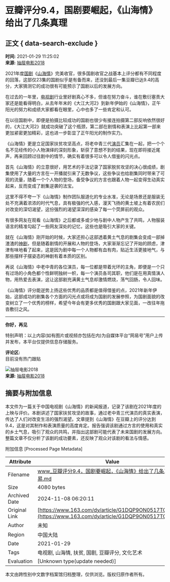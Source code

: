 # 豆瓣评分9.4，国剧要崛起，《山海情》给出了几条真理

## 正文 { data-search-exclude }


**时间:** 2021-01-29 11:25:02  
**来源:** [抽屉电影2018](https://www.163.com/dy/media/T1519872574850.html)

2021年度[国剧](https://ent.163.com/keywords/5/f/56fd5267/1.html)《[山海情](https://ent.163.com/keywords/5/7/5c716d7760c5/1.html)》完美收官，很多国剧收官之战基本上评分都有不同程度的回落，这部仅23集的国剧似乎是有备而来，还没到最后一集豆瓣已达9.4的高分，大家猜测它的成功很有可能预示了国剧以后的发展方向。

在过去的一年里，[电视剧](https://ent.163.com/keywords/7/3/753589c65267/1.html)行业里好剧真心不多，但谁在努力奋斗，谁在敷衍塞责大家还是能看得明白，从去年年末的《大江大河2》到新年伊始的《山海情》，正午阳光的努力和成绩大家都看在眼里，心中也多了一些肯定和认可。

在以往国剧中，即便是拍摄比较成功的国剧也很少有接连拍摄第二部反响依然很好的，《大江大河2》就成功突破了这个瓶颈，第二部在剧情和表演上比起第一部来更加紧密更加精彩，这也进一步彰显了正午阳光的制作实力。

《山海情》更是立足国家扶贫攻坚高点，将老中青三代[演员](https://ent.163.com/keywords/6/1/6f145458/1.html)汇集在一起，把一个个名不见经传的小人物演绎的深刻形象，斩获了意想不到的结果，现在即将接近尾声，再来回顾过往剧中的情节，确实有着很多可以令人借鉴的闪光点。

首先《山海情》的立意很好，用艺术的手法记录了国家脱贫攻坚的决心很成绩，剧集使用了大量的方言在一开播就引来了无数争议，这些争议也给剧集同时带来了可观的流量，随着一个个人物的登场，备受争议的方言也跟着人物一起变得生动真实起来，反而变成了剧集逆袭的法宝。

这里不得不夸一下《山海情》制作团队服道化的专业水准，无论是场景还是服装无处不充满着浓浓的时代气息，具有极强的代入感，漫天飞扬的黄土坡上有着农民们对改变的深切渴望，这份强烈的渴望深深的感染了每一个荧屏前的观众。

有很多网友在观看《山海情》之后都或多或少地与剧中人物产生了共鸣，人物服装语言的精准勾起了一些网友深处的记忆，这些也是吸引大家的关键。

就在《山海情》刚开始的时候，大家还担心这部透着黄土气息的剧集会变成一部掉渣渣的[神剧](https://ent.163.com/keywords/7/5/795e5267/1.html)，但是随着剧情的开展和人物的登场，大家渐渐忘记了开始的顾虑，津津有味地看了起来，这是因为剧中每一个人物都有血有肉，贴近生活更接地气，与那些摆样子摆姿态的神剧有着本质的区别。

再说《山海情》中老中青的各位演员，每一位都是带着光环的主角，即便是一个只有过场的小角色都个性鲜明独树一帜，每一个演员各司其职，他们是在用真情演人物，用热爱去表演，这让这部剧充满黄土气息却激情燃烧，荡气回肠，令人回味。

《山海情》评分能逆势上扬这些优秀的品质都是值得借鉴的点，2021年新年伊始，这部成功的剧集各个方面的闪光点或将成为国剧的发展参照，为国剧面貌的改变树立了一个优秀的榜样，希望今年会有更多优秀的国剧跟大家见面，一改往年拖沓敷衍之风。

---

**你好，再见**

特别声明：以上内容(如有图片或视频亦包括在内)为自媒体平台“网易号”用户上传并发布，本平台仅提供信息存储服务。

**评论区:**  
目前没有热门跟贴

![抽屉电影2018](https://nimg.ws.126.net/?url=http://dingyue.ws.126.net/OvdKorHRhz8s6WV0j=oNYY8fPNRI9fgLn9B3vzTNxcu3h1519872561810.jpeg&thumbnail=160y160&quality=80&type=jpg)  
**来源:** [抽屉电影2018](https://www.163.com/dy/media/T1519872574850.html)

## 摘要与附加信息

<!-- tcd_abstract -->
本文件为一篇关于中国电视剧《山海情》的新闻报道，记录了该剧在2021年度的上映与评价。本剧讲述了国家扶贫攻坚的故事，通过老中青三代演员的真实表演，传达了人们对改变生活的强烈渴望。文章提到《山海情》在豆瓣上的评分达到9.4，这是对其制作和表演质量的高度肯定。报告强调该剧通过方言的使用和真实的乡土气息，吸引了观众的共鸣，并指出这部剧可能代表了未来国剧的发展方向。整篇文章不仅分析了该剧的成功要素，还反映了观众对该剧的看法与情感。
<!-- tcd_abstract_end -->

附加信息 [Processed Page Metadata]

| Attribute       | Value                                  |
|-----------------|----------------------------------------|
| Filename        | www_豆瓣评分9.4，国剧要崛起，《山海情》给出了几条真理_-_网易.md                             |
| Size            | 4080 bytes                           |
| Archived Date   | 2024-11-08 06:20:11                             |
| Original Link   | [https://www.163.com/dy/article/G1DQP9ON0517TQKR.html](https://www.163.com/dy/article/G1DQP9ON0517TQKR.html)                       |
| Author          | 未知                               |
| Region          | 中国大陆                               |
| Date            | 2021-01-29                                 |
| Tags            | 电视剧, 山海情, 扶贫, 国剧, 豆瓣评分, 文化艺术                                 |
| Evaluation            | [Unknown type(update needed)]                                 |
<!-- tcd_table_end -->

本文由跨性别中文数字档案馆归档整理，仅供浏览。版权归原作者所有。
